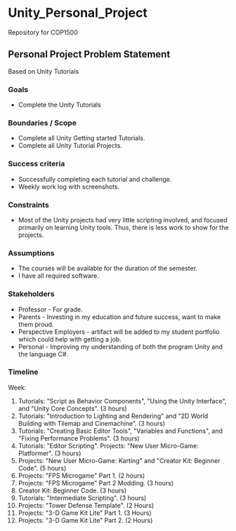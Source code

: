 # Unity_Personal_Project
Repository for COP1500

## Personal Project Problem Statement

Based on Unity Tutorials

### Goals

-   Complete the Unity Tutorials

### Boundaries / Scope

-   Complete all Unity Getting started Tutorials.
-   Complete all Unity Tutorial Projects.

### Success criteria

-   Successfully completing each tutorial and challenge.
-   Weekly work log with screenshots.

### Constraints

-   Most of the Unity projects had very little scripting involved, and focused primarily on learning Unity tools. 
    Thus, there is less work to show for the projects.

### Assumptions

-   The courses will be available for the duration of the semester.
-   I have all required software.

### Stakeholders

-   Professor - For grade.
-   Parents - Investing in my education and future success, want to make them proud.
-   Perspective Employers - artifact will be added to my student portfolio which could help with getting a job.
-   Personal - Improving my understanding of both the program Unity and the language C#.

### Timeline

Week:

1.  Tutorials: "Script as Behavior Components", "Using the Unity Interface", and "Unity Core Concepts". (3 hours)
2.  Tutorials: "Introduction to Lighting and Rendering" and "2D World Building with Tilemap and Cinemachine". (3 hours)
3.  Tutorials: "Creating Basic Editor Tools", "Variables and Functions", and "Fixing Performance Problems". (3 hours)
4.  Tutorials: "Editor Scripting". Projects:  "New User Micro-Game: Platformer". (3 hours)
5.  Projects:  "New User Micro-Game: Karting" and "Creator Kit: Beginner Code". (5 hours)
6.  Projects: "FPS Microgame" Part 1. (2 hours)
7.  Projects: "FPS Microgame" Part 2 Modding. (3 hours)
8.  Creator Kit: Beginner Code. (3 hours)
9.  Tutorials: "Intermediate Scripting". (3 hours)
10. Projects: "Tower Defense Template". (2 Hours)
11. Projects: "3-D Game Kit Lite" Part 1. (3 Hours)
12. Projects: "3-D Game Kit Lite" Part 2. (2 Hours)
